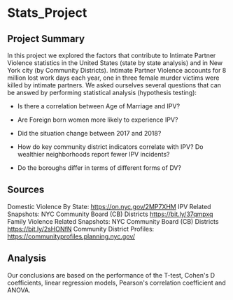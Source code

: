 # Stats_Project
## Project Summary
In this project we explored the factors that contribute to Intimate Partner Violence statistics in the United States (state by state analysis) and in New York city (by Community Districts). Intimate Partner Violence accounts for 8 million lost work days each year, one in three female murder victims were killed by intimate partners. We asked ourselves several questions that can be answed by performing statistical analysis (hypothesis testing): 

- Is there a correlation between Age of Marriage and IPV?

- Are Foreign born women more likely to experience IPV? 

- Did the situation change between 2017 and 2018? 

- How do key community district indicators correlate with IPV? Do wealthier neighborhoods report fewer IPV incidents? 

- Do the boroughs differ in terms of different forms of DV?

## Sources 
Domestic Violence By State: https://on.nyc.gov/2MP7XHM
IPV Related Snapshots: NYC Community Board (CB) Districts  https://bit.ly/37qmpxq
Family Violence Related Snapshots: NYC Community Board (CB) Districts https://bit.ly/2sHONfN
Community District Profiles: https://communityprofiles.planning.nyc.gov/

## Analysis
Our conclusions are based on the performance of  the T-test, Cohen's D coefficients, linear regression models, Pearson's correlation coefficient and ANOVA.
